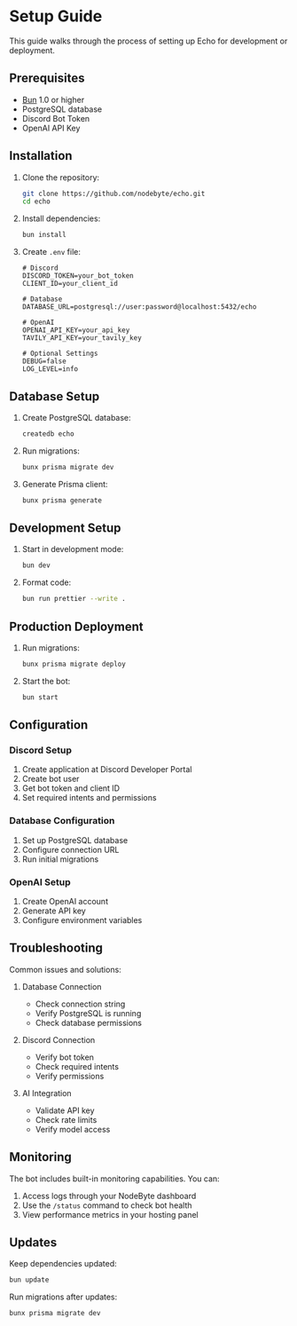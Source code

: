 # Setup Guide

This guide walks through the process of setting up Echo for development or deployment.

## Prerequisites

-   [Bun](https://bun.sh) 1.0 or higher
-   PostgreSQL database
-   Discord Bot Token
-   OpenAI API Key

## Installation

1. Clone the repository:

    ```bash
    git clone https://github.com/nodebyte/echo.git
    cd echo
    ```

2. Install dependencies:

    ```bash
    bun install
    ```

3. Create `.env` file:

    ```env
    # Discord
    DISCORD_TOKEN=your_bot_token
    CLIENT_ID=your_client_id

    # Database
    DATABASE_URL=postgresql://user:password@localhost:5432/echo

    # OpenAI
    OPENAI_API_KEY=your_api_key
    TAVILY_API_KEY=your_tavily_key

    # Optional Settings
    DEBUG=false
    LOG_LEVEL=info
    ```

## Database Setup

1. Create PostgreSQL database:

    ```bash
    createdb echo
    ```

2. Run migrations:

    ```bash
    bunx prisma migrate dev
    ```

3. Generate Prisma client:
    ```bash
    bunx prisma generate
    ```

## Development Setup

1. Start in development mode:

    ```bash
    bun dev
    ```

2. Format code:
    ```bash
    bun run prettier --write .
    ```

## Production Deployment

1. Run migrations:

    ```bash
    bunx prisma migrate deploy
    ```

2. Start the bot:
    ```bash
    bun start
    ```

## Configuration

### Discord Setup

1. Create application at Discord Developer Portal
2. Create bot user
3. Get bot token and client ID
4. Set required intents and permissions

### Database Configuration

1. Set up PostgreSQL database
2. Configure connection URL
3. Run initial migrations

### OpenAI Setup

1. Create OpenAI account
2. Generate API key
3. Configure environment variables

## Troubleshooting

Common issues and solutions:

1. Database Connection

    - Check connection string
    - Verify PostgreSQL is running
    - Check database permissions

2. Discord Connection

    - Verify bot token
    - Check required intents
    - Verify permissions

3. AI Integration
    - Validate API key
    - Check rate limits
    - Verify model access

## Monitoring

The bot includes built-in monitoring capabilities. You can:

1. Access logs through your NodeByte dashboard
2. Use the `/status` command to check bot health
3. View performance metrics in your hosting panel

## Updates

Keep dependencies updated:

```bash
bun update
```

Run migrations after updates:

```bash
bunx prisma migrate dev
```
